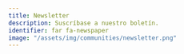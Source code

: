 ```yaml
---
title: Newsletter
description: Suscríbase a nuestro boletín.
identifier: far fa-newspaper
image: "/assets/img/communities/newsletter.png"
---
```

